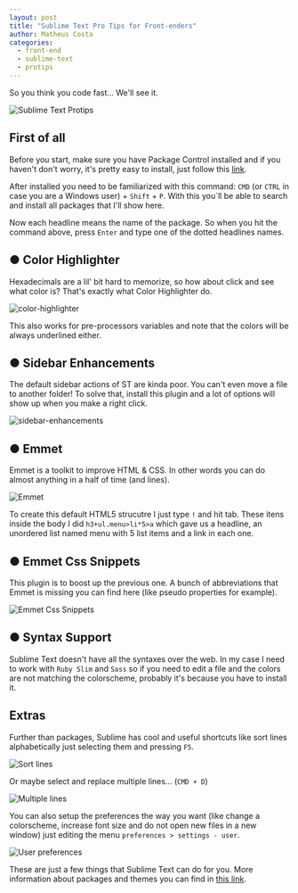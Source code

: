 ```yaml
---
layout: post
title: "Sublime Text Pro Tips for Front-enders"
author: Matheus Costa
categories:
  - front-end
  - sublime-text
  - protips
---
```


So you think you code fast... We'll see it.

<!--more-->

![Sublime Text Protips](/blog/images/posts/2015-03-09/sublime-text-protips.jpg)

## First of all

Before you start, make sure you have Package Control installed and if you haven't don't worry, it's pretty easy to install, just follow this [link](https://packagecontrol.io/installation).

After installed you need to be familiarized with this command: `CMD` (or `CTRL` in case you are a Windows user) + `Shift` + `P`. With this you`ll be able to search and install all packages that I'll show here.

Now each headline means the name of the package. So when you hit the command above, press `Enter` and type one of the dotted headlines names.

## ● Color Highlighter

Hexadecimals are a lil' bit hard to memorize, so how about click and see what color is? That's exactly what Color Highlighter do.

![color-highlighter](/blog/images/posts/2015-03-09/color-highlighter.gif)

This also works for pre-processors variables and note that the colors will be always underlined either.

## ● Sidebar Enhancements

The default sidebar actions of ST are kinda poor. You can't even move a file to another folder! To solve that, install this plugin and a lot of options will show up when you make a right click.

![sidebar-enhancements](/blog/images/posts/2015-03-09/sidebar-enhancements.png)

## ● Emmet

Emmet is a toolkit to improve HTML & CSS. In other words you can do almost anything in a half of time (and lines).

![Emmet](/blog/images/posts/2015-03-09/emmet.gif)

To create this default HTML5 strucutre I just type `!` and hit tab. These itens inside the body I did `h3+ul.menu>li*5>a` which gave us a headline, an unordered list named menu with 5 list items and a link in each one.

## ● Emmet Css Snippets

This plugin is to boost up the previous one. A bunch of abbreviations that Emmet is missing you can find here (like pseudo properties for example).

![Emmet Css Snippets](/blog/images/posts/2015-03-09/emmet-css-sinppets.gif)

## ● Syntax Support

Sublime Text doesn't have all the syntaxes over the web. In my case I need to work with `Ruby Slim` and `Sass` so if you need to edit a file and the colors are not matching the colorscheme, probably it's because you have to install it.

## Extras

Further than packages, Sublime has cool and useful shortcuts like sort lines alphabetically just selecting them and pressing `F5`.

![Sort lines](/blog/images/posts/2015-03-09/sort-lines.gif)

Or maybe select and replace multiple lines... (`CMD + D`)

![Multiple lines](/blog/images/posts/2015-03-09/multiple-lines.gif)

You can also setup the preferences the way you want (like change a colorscheme, increase font size and do not open new files in a new window) just editing the menu `preferences > settings - user`.

![User preferences](/blog/images/posts/2015-03-09/user-preferences.png)

These are just a few things that Sublime Text can do for you. More information about packages and themes you can find in [this link](https://packagecontrol.io/browse).
